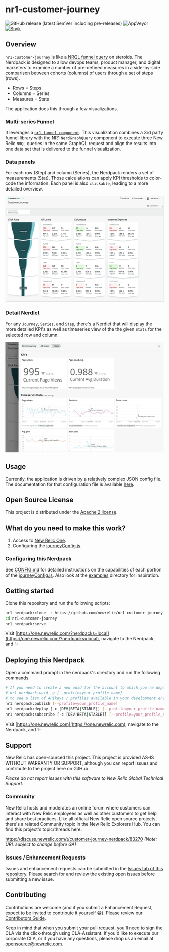 # nr1-customer-journey

![GitHub release (latest SemVer including pre-releases)](https://img.shields.io/github/v/release/newrelic/nr1-customer-journey?include_prereleases&sort=semver) ![AppVeyor](https://img.shields.io/appveyor/ci/newrelic/nr1-customer-journey) [![Snyk](https://snyk.io/test/github/newrelic/nr1-customer-journey/badge.svg)](https://snyk.io/test/github/newrelic/nr1-customer-journey)


## Overview

`nr1-customer-journey` is like a [NRQL funnel query](https://docs.newrelic.com/docs/query-data/nrql-new-relic-query-language/nrql-query-examples/funnels-evaluate-data-series-events) on steroids. The Nerdpack is designed to allow devops teams, product manager, and digital marketers to examine a number of pre-defined measures in a side-by-side comparison between cohorts (columns) of users through a set of steps (rows).

* Rows = Steps
* Columns = Series
* Measures = Stats

The application does this through a few visualizations.

### Multi-series Funnel

It leverages a [`nr1-funnel-component`](https://github.com/newrelic/nr1-funnel-component). This visualization combines a 3rd party funnel library with the NR1 `NerdGraphQuery` component to execute three New Relic `NRQL` queries in the same GraphQL request and align the results into one data set that is delivered to the funnel visualization.

### Data panels

For each row (Step) and column (Series), the Nerdpack renders a set of measurements (Stat). Those calculations can apply KPI thresholds to color-code the information. Each panel is also `clickable`, leading to a more detailed overview.

![Overview](screenshots/screenshot_01.png)

### Detail Nerdlet

For any `Journey`, `Series`, and `Step`, there's a Nerdlet that will display the more detailed KPI's as well as timeseries view of the the given `Stats` for the selected row and column.

![Details](screenshots/screenshot_02.png)

## Usage

Currently, the application is driven by a relatively complex JSON config file. The documentation for that configuration file is available [here](CONFIG.md).

## Open Source License

This project is distributed under the [Apache 2 license](blob/master/LICENSE).

## What do you need to make this work?

1. Access to [New Relic One](https://newrelic.com/platform).
2. Configuring the [journeyConfig.js](journeyConfig.js).

### Configuring this Nerdpack

See [CONFIG.md](CONFIG.md) for detailed instructions on the capabilities of each portion of the [journeyConfig.js](journeyConfig.js). Also look at the [examples](examples) directory for inspiration.

## Getting started

Clone this repository and run the following scripts:

```bash
nr1 nerdpack:clone -r https://github.com/newrelic/nr1-customer-journey.git
cd nr1-customer-journey
nr1 nerdpack:serve
```

Visit [https://one.newrelic.com/?nerdpacks=local](https://one.newrelic.com/?nerdpacks=local), navigate to the Nerdpack, and :sparkles:

## Deploying this Nerdpack

Open a command prompt in the nerdpack's directory and run the following commands.

```bash
# If you need to create a new uuid for the account to which you're deploying this Nerdpack, use the following
# nr1 nerdpack:uuid -g [--profile=your_profile_name]
# to see a list of APIkeys / profiles available in your development environment, run nr1 credentials:list
nr1 nerdpack:publish [--profile=your_profile_name]
nr1 nerdpack:deploy [-c [DEV|BETA|STABLE]] [--profile=your_profile_name]
nr1 nerdpack:subscribe [-c [DEV|BETA|STABLE]] [--profile=your_profile_name]
```

Visit [https://one.newrelic.com](https://one.newrelic.com), navigate to the Nerdpack, and :sparkles:

## Support

New Relic has open-sourced this project. This project is provided AS-IS WITHOUT WARRANTY OR SUPPORT, although you can report issues and contribute to the project here on GitHub.

_Please do not report issues with this software to New Relic Global Technical Support._

### Community

New Relic hosts and moderates an online forum where customers can interact with New Relic employees as well as other customers to get help and share best practices. Like all official New Relic open source projects, there's a related Community topic in the New Relic Explorers Hub. You can find this project's topic/threads here:

https://discuss.newrelic.com/t/customer-journey-nerdpack/83270
*(Note: URL subject to change before GA)*

### Issues / Enhancement Requests

Issues and enhancement requests can be submitted in the [Issues tab of this repository](../../issues). Please search for and review the existing open issues before submitting a new issue.

## Contributing

Contributions are welcome (and if you submit a Enhancement Request, expect to be invited to contribute it yourself :grin:). Please review our [Contributors Guide](CONTRIBUTING.md).

Keep in mind that when you submit your pull request, you'll need to sign the CLA via the click-through using CLA-Assistant. If you'd like to execute our corporate CLA, or if you have any questions, please drop us an email at opensource@newrelic.com.
